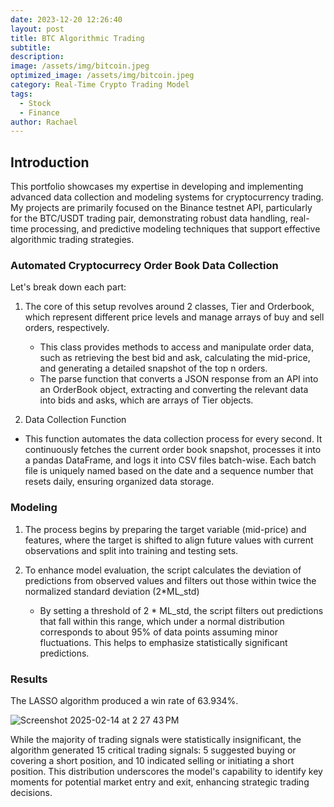 ```yaml
---
date: 2023-12-20 12:26:40
layout: post
title: BTC Algorithmic Trading 
subtitle: 
description: 
image: /assets/img/bitcoin.jpeg
optimized_image: /assets/img/bitcoin.jpeg
category: Real-Time Crypto Trading Model
tags:
  - Stock
  - Finance
author: Rachael
---
```


<h2 class="toc_title">Introduction</h2>

This portfolio showcases my expertise in developing and implementing advanced data collection and modeling systems for cryptocurrency trading. My projects are primarily focused on the Binance testnet API, particularly for the BTC/USDT trading pair, demonstrating robust data handling, real-time processing, and predictive modeling techniques that support effective algorithmic trading strategies.


<h3 class="toc_title"> Automated Cryptocurrecy Order Book Data Collection</h3>

Let's break down each part:

1. The core of this setup revolves around 2 classes, Tier and Orderbook, which represent different price levels and manage arrays of buy and sell orders, respectively.
   - This class provides methods to access and manipulate order data, such as retrieving the best bid and ask, calculating the mid-price, and generating a detailed snapshot of the top n orders.
   - The parse function that converts a JSON response from an API into an OrderBook object, extracting and converting the relevant data into bids and asks, which are arrays of Tier objects.

2. Data Collection Function
  - This function automates the data collection process for every second. It continuously fetches the current order book snapshot, processes it into a pandas DataFrame, and logs it into CSV files batch-wise. Each batch file is uniquely named based on the date and a sequence number that resets daily, ensuring organized data storage.
    



<h3 class="toc_title">Modeling</h3>

1. The process begins by preparing the target variable (mid-price) and features, where the target is shifted to align future values with current observations and split into training and testing sets. 

2. To enhance model evaluation, the script calculates the deviation of predictions from observed values and filters out those within twice the normalized standard deviation (2*ML_std)
   - By setting a threshold of 2 * ML_std, the script filters out predictions that fall within this range, which under a normal distribution corresponds to about 95% of data points assuming minor fluctuations. This helps to emphasize statistically significant predictions. 


<h3 class="toc_title">Results</h3>

The LASSO algorithm produced a win rate of 63.934%. 

![Screenshot 2025-02-14 at 2 27 43 PM](https://github.com/user-attachments/assets/bb290642-8a93-4a50-afa0-5b365078859d)

While the majority of trading signals were statistically insignificant, the algorithm generated 15 critical trading signals: 5 suggested buying or covering a short position, and 10 indicated selling or initiating a short position. This distribution underscores the model's capability to identify key moments for potential market entry and exit, enhancing strategic trading decisions.


